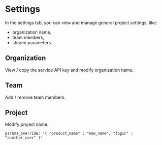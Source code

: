 # Settings

In the settings tab, you can view and manage general project settings, like:
- organization name,
- team members,
- shared parameters.

## Organization

View / copy the service API key and modify organization name.

## Team

Add / remove team members.

## Project

Modify project name.



```
params_override: '{ "product_name" : "new_name", "login" : "another_user" }'
```
